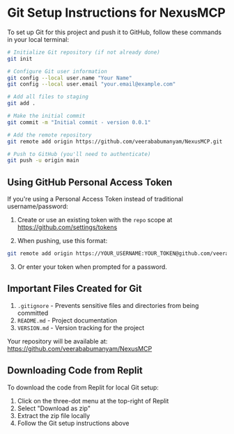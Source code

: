 # Git Setup Instructions for NexusMCP

To set up Git for this project and push it to GitHub, follow these commands in your local terminal:

```bash
# Initialize Git repository (if not already done)
git init

# Configure Git user information
git config --local user.name "Your Name"
git config --local user.email "your.email@example.com"

# Add all files to staging
git add .

# Make the initial commit
git commit -m "Initial commit - version 0.0.1"

# Add the remote repository
git remote add origin https://github.com/veerababumanyam/NexusMCP.git

# Push to GitHub (you'll need to authenticate)
git push -u origin main
```

## Using GitHub Personal Access Token

If you're using a Personal Access Token instead of traditional username/password:

1. Create or use an existing token with the `repo` scope at https://github.com/settings/tokens

2. When pushing, use this format:
```bash
git remote add origin https://YOUR_USERNAME:YOUR_TOKEN@github.com/veerababumanyam/NexusMCP.git
```

3. Or enter your token when prompted for a password.

## Important Files Created for Git

1. `.gitignore` - Prevents sensitive files and directories from being committed
2. `README.md` - Project documentation
3. `VERSION.md` - Version tracking for the project

Your repository will be available at: https://github.com/veerababumanyam/NexusMCP

## Downloading Code from Replit

To download the code from Replit for local Git setup:

1. Click on the three-dot menu at the top-right of Replit
2. Select "Download as zip"
3. Extract the zip file locally
4. Follow the Git setup instructions above